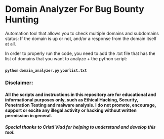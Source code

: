 # Domain Analyzer For Bug Bounty Hunting

Automation tool that allows you to check multiple domains and subdomains status: If the domain is up or not, and/or a response from the domain itself at all.

In order to properly run the code, you need to add the .txt file that has the list of domains that you want to analyze + the python script:
#### `python` `domain_analyzer.py` `yourlist.txt`


### Disclaimer:
#### All the scripts and instructions in this repository are for educational and informational purposes only, such as Ethical Hacking, Security, Penetration Testing and malware analysis. I do not promote, encourage, support or excite any illegal activity or hacking without written permission in general.

##### Special thanks to Cristi Vlad for helping to understand and develop this tool.
